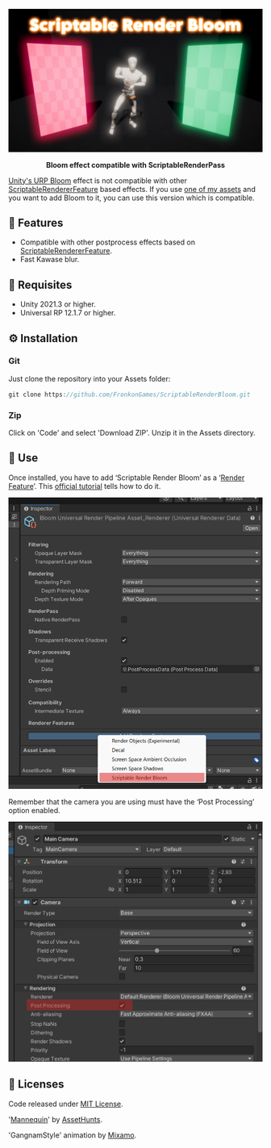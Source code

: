 <p align="center"><img src=".github/logo.png"/></p>

<p align="center"><b>Bloom effect compatible with ScriptableRenderPass</b></p>

[Unity's URP Bloom](https://docs.unity3d.com/Packages/com.unity.render-pipelines.universal@12.1/manual/post-processing-bloom.html) effect is not compatible with other [ScriptableRendererFeature](https://docs.unity3d.com/Packages/com.unity.render-pipelines.universal@12.1/manual/renderer-features/scriptable-renderer-features/inject-a-pass-using-a-scriptable-renderer-feature.html?q=ScriptableRendererFeature) based effects. If you use [one of my assets](https://assetstore.unity.com/publishers/62716) and you want to add Bloom to it, you can use this version which is compatible.

## 🎇 Features

* Compatible with other postprocess effects based on [ScriptableRendererFeature](https://docs.unity3d.com/Packages/com.unity.render-pipelines.universal@12.1/manual/renderer-features/scriptable-renderer-features/inject-a-pass-using-a-scriptable-renderer-feature.html?q=ScriptableRendererFeature).
* Fast Kawase blur.

## 🔧 Requisites

* Unity 2021.3 or higher.
* Universal RP 12.1.7 or higher.

## ⚙️ Installation

### Git

Just clone the repository into your Assets folder:

```c#
git clone https://github.com/FronkonGames/ScriptableRenderBloom.git
```

### Zip

Click on 'Code' and select 'Download ZIP'. Unzip it in the Assets directory.

## 🚀 Use

Once installed, you have to add ‘Scriptable Render Bloom’ as a ‘[Render Feature](https://docs.unity3d.com/Packages/com.unity.render-pipelines.universal@12.1/manual/urp-renderer-feature.html)’. This [official tutorial](https://docs.unity3d.com/Packages/com.unity.render-pipelines.universal@12.1/manual/urp-renderer-feature-how-to-add.html) tells how to do it.

<p align="center"><img src=".github/editor_0.jpg"/></p>

Remember that the camera you are using must have the ‘Post Processing’ option enabled.

<p align="center"><img src=".github/editor_1.jpg"/></p>

## 📜 Licenses

Code released under [MIT License](https://github.com/FronkonGames/ScriptableRenderBloom/blob/main/LICENSE.md).

'[Mannequin](https://assethunts.itch.io/mannequinfree)' by [AssetHunts](https://assethunts.itch.io/).

'GangnamStyle' animation by [Mixamo](https://mixamo.com/).